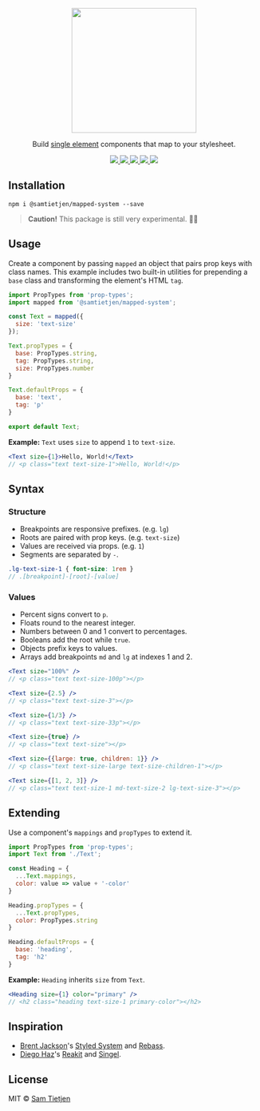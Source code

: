 <p align="center">
  <img src="https://samtietjen.com/static/images/mapped-system-github.svg" width="250px" />
</p>

<p align="center">
  Build <a href="https://medium.freecodecamp.org/introducing-the-single-element-pattern-dfbd2c295c5d">single element</a> components that map to your stylesheet.
</p>

<p align="center">
  <a href="https://www.npmjs.com/package/@samtietjen/mapped-system">
    <img src="https://img.shields.io/badge/npm-v0.1.1-black.svg?style=flat-square">
  </a>
  <a href="https://nodejs.org/api/documentation.html#documentation_stability_index">
    <img src="https://img.shields.io/badge/stability-experimental-lightgrey.svg?style=flat-square">
  </a>
  <a href="https://img.shields.io/badge/size-3kb-black.svg?style=flat-square">
    <img src="https://img.shields.io/badge/size-3kb-black.svg?style=flat-square">
  </a>
  <a href="https://reactjs.org/">
    <img src="https://img.shields.io/badge/library-React-black.svg?style=flat-square">
  </a>
  <a href="https://opensource.org/licenses/MIT">
    <img src="https://img.shields.io/badge/license-MIT-black.svg?style=flat-square">
  </a>
</p>

## Installation
```shell
npm i @samtietjen/mapped-system --save
```
> **Caution!** This package is still very experimental. 👨‍🔬

## Usage
Create a component by passing `mapped` an object that pairs prop keys with class names. This example includes two built-in utilities for prepending a `base` class and transforming the element's HTML `tag`.

```jsx
import PropTypes from 'prop-types';
import mapped from '@samtietjen/mapped-system';

const Text = mapped({
  size: 'text-size'
});

Text.propTypes = {
  base: PropTypes.string,
  tag: PropTypes.string,
  size: PropTypes.number
}

Text.defaultProps = {
  base: 'text',
  tag: 'p'
}

export default Text;
```

**Example:** `Text` uses `size` to append `1` to `text-size`.

```jsx
<Text size={1}>Hello, World!</Text>
// <p class="text text-size-1">Hello, World!</p>
```

## Syntax
### Structure
- Breakpoints are responsive prefixes. (e.g. `lg`)
- Roots are paired with prop keys. (e.g. `text-size`)
- Values are received via props. (e.g. `1`)
- Segments are separated by `-`.

```scss
.lg-text-size-1 { font-size: 1rem }
// .[breakpoint]-[root]-[value]
```

### Values
- Percent signs convert to `p`.
- Floats round to the nearest integer.
- Numbers between 0 and 1 convert to percentages.
- Booleans add the root while `true`.
- Objects prefix keys to values.
- Arrays add breakpoints `md` and `lg` at indexes 1 and 2.

```jsx
<Text size="100%" />
// <p class="text text-size-100p"></p> 

<Text size={2.5} />
// <p class="text text-size-3"></p>

<Text size={1/3} />
// <p class="text text-size-33p"></p> 

<Text size={true} />
// <p class="text text-size"></p>

<Text size={{large: true, children: 1}} />
// <p class="text text-size-large text-size-children-1"></p>

<Text size={[1, 2, 3]} />
// <p class="text text-size-1 md-text-size-2 lg-text-size-3"></p>
```

## Extending
Use a component's `mappings` and `propTypes` to extend it.
```jsx
import PropTypes from 'prop-types';
import Text from './Text';

const Heading = {
  ...Text.mappings,
  color: value => value + '-color'
}

Heading.propTypes = {
  ...Text.propTypes,
  color: PropTypes.string
}

Heading.defaultProps = {
  base: 'heading',
  tag: 'h2'
}
```

**Example:** `Heading` inherits `size` from `Text`.

```jsx
<Heading size={1} color="primary" />
// <h2 class="heading text-size-1 primary-color"></h2>
```

## Inspiration
- [Brent Jackson](http://jxnblk.com/)'s [Styled System](https://github.com/jxnblk/styled-system) and [Rebass](https://github.com/rebassjs/rebass).
- [Diego Haz](https://twitter.com/diegohaz)'s [Reakit](https://github.com/reakit/reakit) and [Singel](https://github.com/diegohaz/singel).

## License
MIT © [Sam Tietjen](https://samtietjen.com)